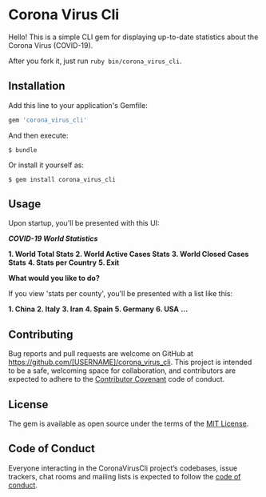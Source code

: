 # Corona Virus Cli

Hello! This is a simple CLI gem for displaying up-to-date statistics about the Corona Virus (COVID-19).

After you fork it, just run ```ruby bin/corona_virus_cli```.


## Installation

Add this line to your application's Gemfile:

```ruby
gem 'corona_virus_cli'
```

And then execute:

    $ bundle

Or install it yourself as:

    $ gem install corona_virus_cli

## Usage

Upon startup, you'll be presented with this UI:

**_____COVID-19 World Statistics_____**

**1. World Total Stats**
**2. World Active Cases Stats**
**3. World Closed Cases Stats**
**4. Stats per Country**
**5. Exit**

**What would you like to do?**

If you view 'stats per county', you'll be presented with a list like this:

**1. China**
**2. Italy**
**3. Iran**
**4. Spain**
**5. Germany**
**6. USA**
**...**

## Contributing

Bug reports and pull requests are welcome on GitHub at https://github.com/[USERNAME]/corona_virus_cli. This project is intended to be a safe, welcoming space for collaboration, and contributors are expected to adhere to the [Contributor Covenant](http://contributor-covenant.org) code of conduct.

## License

The gem is available as open source under the terms of the [MIT License](https://opensource.org/licenses/MIT).

## Code of Conduct

Everyone interacting in the CoronaVirusCli project’s codebases, issue trackers, chat rooms and mailing lists is expected to follow the [code of conduct](https://github.com/[USERNAME]/corona_virus_cli/blob/master/CODE_OF_CONDUCT.md).
